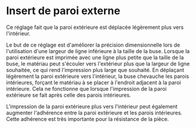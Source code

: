 Insert de paroi externe
====
Ce réglage fait que la paroi extérieure est déplacée légèrement plus vers l'intérieur.

Le but de ce réglage est d'améliorer la précision dimensionnelle lors de l'utilisation d'une largeur de ligne inférieure à la taille de la buse. Lorsque la paroi extérieure est imprimée avec une ligne plus petite que la taille de la buse, le matériau peut s'écouler vers l'extérieur plus que la largeur de ligne souhaitée, ce qui rend l'impression plus large que souhaité. En déplaçant légèrement la paroi extérieure vers l'intérieur, la buse chevauche les parois intérieures, forçant le matériau à se placer à l'endroit adjacent à la paroi intérieure. Cela ne fonctionne que lorsque l'impression de la paroi extérieure se fait après celle des parois intérieures.

L'impression de la paroi extérieure plus vers l'intérieur peut également augmenter l'adhérence entre la paroi extérieure et les parois intérieures. Cette adhérence est très importante pour la résistance de la pièce.

